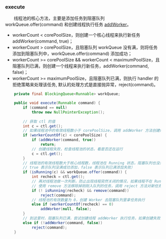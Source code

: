 ### execute
　　线程池的核心方法，主要是添加任务到阻塞队列 workQueue.offer(command) 和创建线程执行任务 [addWorker](https://github.com/martin-1992/Java-Lock-Notes/blob/master/Java%20%E7%BA%BF%E7%A8%8B%E6%B1%A0%E6%BA%90%E7%A0%81%E5%88%86%E6%9E%90/addWorker.md)。

- workerCount < corePoolSize，则创建一个核心线程来执行新任务 addWorker(command, true)；
- workerCount > corePoolSize，且阻塞队列 workQueue 没有满，则将任务添加到阻塞队列中，workQueue.offer(command) 添加成功；
- workerCount >= corePoolSize && workerCount < maximumPoolSize，且阻塞队列已满，则创建一个线程来执行新任务，addWorker(command, false)；
- workerCount >= maximumPoolSize，且阻塞队列已满，则执行 handler 的拒绝策略来处理该任务, 默认的处理方式是直接抛异常，reject(command)。

```java
    private final BlockingQueue<Runnable> workQueue;

    public void execute(Runnable command) {
        if (command == null)
            throw new NullPointerException();
        
        // 获取 ctl 的值
        int c = ctl.get();
        // 如果线程池中的有效线程数小于 corePoolSize，调用 addWorker 方法创建线程来执行任务，直接返回
        if (workerCountOf(c) < corePoolSize) {
            if (addWorker(command, true))
                return;
            // 创建线程失败，检查线程池的状态，看是否还在运行
            c = ctl.get();
        }
        // 线程池的有效线程数大于核心线程数，线程池在 Running 状态，阻塞队列也没满（使用 offer 方法来判断，
        // true 表示队列没满成功添加，false 表示队列已满添加失败）
        if (isRunning(c) && workQueue.offer(command)) {
            int recheck = ctl.get();
            // 再对线程池做一次判断，防止出现线程突然关闭的情况，如果线程不在 Running 状态，
            // 使用 remove 方法移除掉刚刚入队列的任务，调用 reject 方法对新任务执行该拒绝策略
            if (! isRunning(recheck) && remove(command))
                reject(command);
            // 线程池的有效数量为 0，创建 Worker 去阻塞队列里拿任务执行
            else if (workerCountOf(recheck) == 0)
                addWorker(null, false);
        }
        // 到这里时，阻塞队列已满，尝试创建线程 addWorker 执行任务，如果创建失败，则执行拒绝策略
        else if (!addWorker(command, false))
            reject(command);
    }
```
